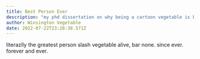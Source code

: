 ```yaml
---
title: Best Person Ever
description: "my phd dissertation on why being a cartoon vegetable is better than being a human."
author: Winsington Vegetable
date: 2022-07-22T23:28:38.571Z
---
```

literazlly the greatest person slash vegetable alive, bar none. since ever. forever and ever.